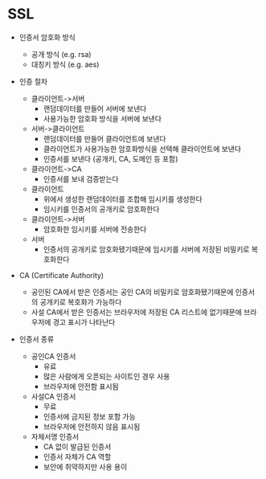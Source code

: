 # SSL

- 인증서 암호화 방식
  - 공개 방식 (e.g. rsa)
  - 대칭키 방식 (e.g. aes)

- 인증 절차
  - 클라이언트->서버
    - 랜덤데이터를 만들어 서버에 보낸다
    - 사용가능한 암호화 방식을 서버에 보낸다
  - 서버->클라이언트
    - 랜덤데이터를 만들어 클라이언트에 보낸다
    - 클라이언트가 사용가능한 암호화방식을 선택해 클라이언트에 보낸다
    - 인증서를 보낸다 (공개키, CA, 도메인 등 포함)
  - 클라이언트->CA
    - 인증서를 보내 검증받는다
  - 클라이언트
    - 위에서 생성한 랜덤데이터를 조합해 임시키를 생성한다
    - 임시키를 인증서의 공개키로 암호화한다
  - 클라이언트->서버
    - 암호화한 임시키를 서버에 전송한다
  - 서버
    - 인증서의 공개키로 암호화됐기때문에 임시키를 서버에 저장된 비밀키로 복호화한다

- CA (Certificate Authority)
  - 공인된 CA에서 받은 인증서는 공인 CA의 비밀키로 암호화됐기때문에 인증서의 공개키로 복호화가 가능하다
  - 사설 CA에서 받은 인증서는 브라우저에 저장된 CA 리스트에 없기때문에 브라우저에 경고 표시가 나타난다

- 인증서 종류
  - 공인CA 인증서
    - 유료
    - 많은 사람에게 오픈되는 사이트인 경우 사용
    - 브라우저에 안전함 표시됨
  - 사설CA 인증서
    - 무료
    - 인증서에 금지된 정보 포함 가능
    - 브라우저에 안전하지 않음 표시됨
  - 자체서명 인증서
    - CA 없이 발급된 인증서
    - 인증서 자체가 CA 역할
    - 보안에 취약하지만 사용 용이
